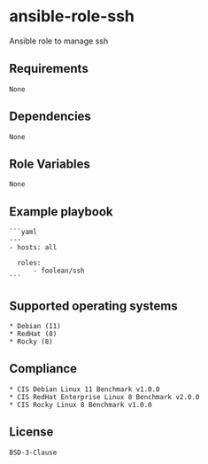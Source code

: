 # ansible-role-ssh

Ansible role to manage ssh


## Requirements

    None


## Dependencies

    None


## Role Variables

    None


## Example playbook

    ```yaml
    ---
    - hosts: all

      roles:
          - foolean/ssh
    ```


## Supported operating systems

    * Debian (11)
    * RedHat (8)
    * Rocky (8)


## Compliance

    * CIS Debian Linux 11 Benchmark v1.0.0
    * CIS RedHat Enterprise Linux 8 Benchmark v2.0.0
    * CIS Rocky Linux 8 Benchmark v1.0.0


## License

    BSD-3-Clause
